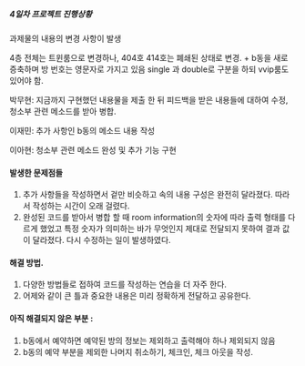 


##### 4일차 프로젝트 진행상황


과제물의 내용의 변경 사항이 발생

4층 전체는 트윈룸으로 변경하나, 404호 414호는 폐쇄된 상태로 변경.
+
b동을 새로 증축하며 방 번호는 영문자로 가지고 있음
single 과 double로 구분을 하되 vvip룸도 있어야 함.

박무현: 지금까지 구현했던 내용물을 제출 한 뒤 피드백을 받은 내용들에 대하여 수정, 청소부 관련 메소드를 받아 병합.

이재민: 추가 사항인 b동의 메소드 내용 작성

이아현: 청소부 관련 메소드 완성 및 추가 기능 구현





#### 발생한 문제점들

1. 추가 사항들을 작성하면서 겉만 비슷하고 속의 내용 구성은 완전히 달라졌다. 따라서 작성하는 시간이 오래 걸렸다.
2. 완성된 코드를 받아서 병합 할 때 room information의 숫자에 따라 출력 형태를 다르게 했었고 특정 숫자가 의미하는 바가 무엇인지 제대로 전달되지 못하여 결과 값이 달라졌다. 다시 수정하는 일이 발생하였다.




#### 해결 방법.

1. 다양한 방법들로 접하여 코드를 작성하는 연습을 더 자주 한다.
2. 어제와 같이 큰 틀과 중요한 내용은 미리 정확하게 전달하고 공유한다.
 


#### 아직 해결되지 않은 부분 :
1. b동에서 예약하면 예약된 방의 정보는 제외하고 출력해야 하나 제외되지 않음
2. b동의 예약 부분을 제외한 나머지 취소하기, 체크인, 체크 아웃을 작성.



